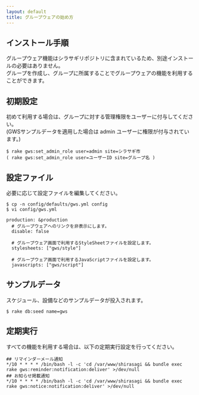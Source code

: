 ```yaml
---
layout: default
title: グループウェアの始め方
---
```


## インストール手順

グループウェア機能はシラサギリポジトリに含まれているため、別途インストールの必要はありません。<br />
グループを作成し、グループに所属することでグループウェアの機能を利用することができます。<br />

## 初期設定

初めて利用する場合は、グループに対する管理権限をユーザーに付与してください。<br />
(GWSサンプルデータを適用した場合は admin ユーザーに権限が付与されています。)

~~~
$ rake gws:set_admin_role user=admin site=シラサギ市
( rake gws:set_admin_role user=ユーザーID site=グループ名 )
~~~

## 設定ファイル

必要に応じて設定ファイルを編集してください。

~~~
$ cp -n config/defaults/gws.yml config
$ vi config/gws.yml
~~~

~~~
production: &production
  # グループウェアへのリンクを非表示にします。
  disable: false

  # グループウェア画面で利用するStyleSheetファイルを設定します。
  stylesheets: ["gws/style"]

  # グループウェア画面で利用するJavaScriptファイルを設定します。
  javascripts: ["gws/script"]
~~~

## サンプルデータ

スケジュール、設備などのサンプルデータが投入されます。

~~~
$ rake db:seed name=gws
~~~

## 定期実行

すべての機能を利用する場合は、以下の定期実行設定を行ってください。

~~~
## リマインダーメール通知
*/10 * * * * /bin/bash -l -c 'cd /var/www/shirasagi && bundle exec rake gws:reminder:notification:deliver' >/dev/null
## お知らせ掲載通知
*/10 * * * * /bin/bash -l -c 'cd /var/www/shirasagi && bundle exec rake gws:notice:notification:deliver' >/dev/null
~~~
